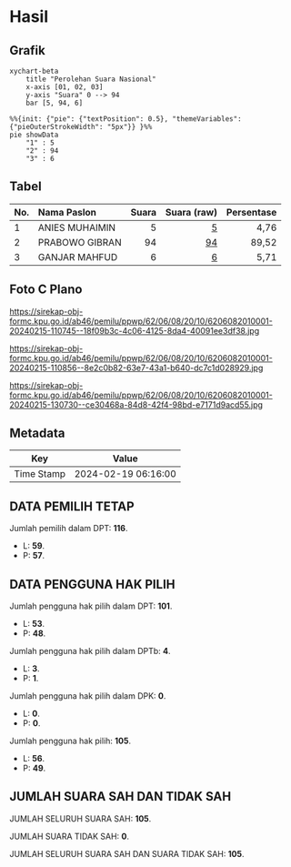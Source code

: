 # Hasil

## Grafik

```mermaid
xychart-beta
    title "Perolehan Suara Nasional"
    x-axis [01, 02, 03]
    y-axis "Suara" 0 --> 94
    bar [5, 94, 6]
```

```mermaid
%%{init: {"pie": {"textPosition": 0.5}, "themeVariables": {"pieOuterStrokeWidth": "5px"}} }%%
pie showData
    "1" : 5
    "2" : 94
    "3" : 6
```

## Tabel

| No. | Nama Paslon    | Suara | Suara (raw) | Persentase |
|:--- |:-------------- | -----:| -----------:| ----------:|
| 1   | ANIES MUHAIMIN | 5     | [5][p-1]    | 4,76       |
| 2   | PRABOWO GIBRAN | 94    | [94][p-2]   | 89,52      |
| 3   | GANJAR MAHFUD  | 6     | [6][p-3]    | 5,71       |


[p-1]: https://github.com/gigit-pemilu/pemilu-2024/blob/main/pilpres/hitung-suara/sub/62-kalimantan-tengah/sub/06-katingan/sub/08-katingan-hulu/sub/2010-rangan-ranjing/sub/001-tps/sub/paslon-1.txt
[p-2]: https://github.com/gigit-pemilu/pemilu-2024/blob/main/pilpres/hitung-suara/sub/62-kalimantan-tengah/sub/06-katingan/sub/08-katingan-hulu/sub/2010-rangan-ranjing/sub/001-tps/sub/paslon-2.txt
[p-3]: https://github.com/gigit-pemilu/pemilu-2024/blob/main/pilpres/hitung-suara/sub/62-kalimantan-tengah/sub/06-katingan/sub/08-katingan-hulu/sub/2010-rangan-ranjing/sub/001-tps/sub/paslon-3.txt

## Foto C Plano

https://sirekap-obj-formc.kpu.go.id/ab46/pemilu/ppwp/62/06/08/20/10/6206082010001-20240215-110745--18f09b3c-4c06-4125-8da4-40091ee3df38.jpg

https://sirekap-obj-formc.kpu.go.id/ab46/pemilu/ppwp/62/06/08/20/10/6206082010001-20240215-110856--8e2c0b82-63e7-43a1-b640-dc7c1d028929.jpg

https://sirekap-obj-formc.kpu.go.id/ab46/pemilu/ppwp/62/06/08/20/10/6206082010001-20240215-130730--ce30468a-84d8-42f4-98bd-e7171d9acd55.jpg


## Metadata

| Key        | Value               |
| ---------- | ------------------- |
| Time Stamp | 2024-02-19 06:16:00 |


## DATA PEMILIH TETAP

Jumlah pemilih dalam DPT: **116**.
 * L: **59**.
 * P: **57**.

## DATA PENGGUNA HAK PILIH

Jumlah pengguna hak pilih dalam DPT: **101**.
 * L: **53**.
 * P: **48**.

Jumlah pengguna hak pilih dalam DPTb: **4**.
 * L: **3**.
 * P: **1**.

Jumlah pengguna hak pilih dalam DPK: **0**.
 * L: **0**.
 * P: **0**.

Jumlah pengguna hak pilih: **105**.
 * L: **56**.
 * P: **49**.

## JUMLAH SUARA SAH DAN TIDAK SAH

JUMLAH SELURUH SUARA SAH: **105**.

JUMLAH SUARA TIDAK SAH: **0**.

JUMLAH SELURUH SUARA SAH DAN SUARA TIDAK SAH: **105**.


